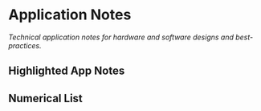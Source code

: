 # Application Notes

*Technical application notes for hardware and software designs and best-practices.*

## Highlighted App Notes


## Numerical List


